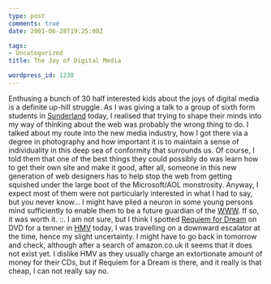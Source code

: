 ```yaml
---
type: post
comments: true
date: 2001-06-28T19:25:00Z

tags:
- Uncategorized
title: The Joy of Digital Media

wordpress_id: 1238
---
```


Enthusing a bunch of 30 half interested kids about the joys of digital media is a definite up-hill struggle. As I was giving a talk to a group of sixth form students in [Sunderland](http://157.228.32.113/indexframe.cfm) today, I realised that trying to shape their minds into my way of thinking about the web was probably the wrong thing to do. I talked about my route into the new media industry, how I got there via a degree in photography and how important it is to maintain a sense of individuality in this deep sea of conformity that surrounds us. Of course, I told them that one of the best things they could possibly do was learn how to get their own site and make it good, after all, someone in this new generation of web designers has to help stop the web from getting squished under the large boot of the Microsoft/AOL monstrosity.  Anyway, I expect most of them were not particularly interested in what I had to say, but you never know… I might have plied a neuron in some young persons mind sufficiently to enable them to be a future guardian of the [WWW](http://www.w3.org/). If so, it was worth it.  ::. I am not sure, but I think I spotted [Requiem for Dream](http://www.requiemforadream.com/) on DVD for a tenner in [HMV](http://www.hmv.co.uk/) today, I was travelling on a downward escalator at the time, hence my slight uncertainty. I might have to go back in tomorrow and check, although after a search of amazon.co.uk it seems that it does not exist yet.  I dislike HMV as they usually charge an extortionate amount of money for their CDs, but if Requiem for a Dream is there, and it really is that cheap, I can not really say no. 
